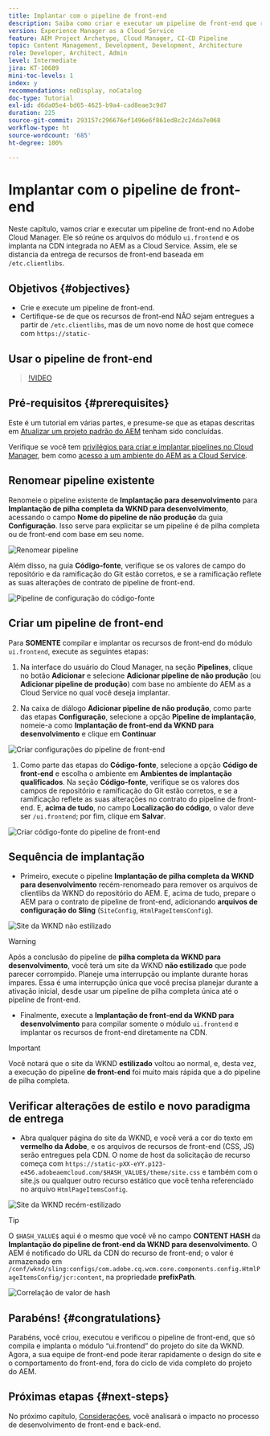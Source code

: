 ```yaml
---
title: Implantar com o pipeline de front-end
description: Saiba como criar e executar um pipeline de front-end que reúne recursos de front-end e os implanta na CDN integrada no AEM as a Cloud Service.
version: Experience Manager as a Cloud Service
feature: AEM Project Archetype, Cloud Manager, CI-CD Pipeline
topic: Content Management, Development, Development, Architecture
role: Developer, Architect, Admin
level: Intermediate
jira: KT-10689
mini-toc-levels: 1
index: y
recommendations: noDisplay, noCatalog
doc-type: Tutorial
exl-id: d6da05e4-bd65-4625-b9a4-cad8eae3c9d7
duration: 225
source-git-commit: 293157c296676ef1496e6f861ed8c2c24da7e068
workflow-type: ht
source-wordcount: '685'
ht-degree: 100%

---
```


# Implantar com o pipeline de front-end

Neste capítulo, vamos criar e executar um pipeline de front-end no Adobe Cloud Manager. Ele só reúne os arquivos do módulo `ui.frontend` e os implanta na CDN integrada no AEM as a Cloud Service. Assim, ele se distancia da entrega de recursos de front-end baseada em `/etc.clientlibs`.


## Objetivos {#objectives}

* Crie e execute um pipeline de front-end.
* Certifique-se de que os recursos de front-end NÃO sejam entregues a partir de `/etc.clientlibs`, mas de um novo nome de host que comece com `https://static-`

## Usar o pipeline de front-end

>[!VIDEO](https://video.tv.adobe.com/v/3409420?quality=12&learn=on)

## Pré-requisitos {#prerequisites}

Este é um tutorial em várias partes, e presume-se que as etapas descritas em [Atualizar um projeto padrão do AEM](./update-project.md) tenham sido concluídas.

Verifique se você tem [privilégios para criar e implantar pipelines no Cloud Manager](https://experienceleague.adobe.com/docs/experience-manager-cloud-manager/content/requirements/users-and-roles.html?lang=pt-BR#role-definitions), bem como [acesso a um ambiente do AEM as a Cloud Service](https://experienceleague.adobe.com/docs/experience-manager-cloud-service/content/implementing/using-cloud-manager/manage-environments.html?lang=pt-BR).

## Renomear pipeline existente

Renomeie o pipeline existente de __Implantação para desenvolvimento__ para __Implantação de pilha completa da WKND para desenvolvimento__, acessando o campo __Nome do pipeline de não produção__ da guia __Configuração__. Isso serve para explicitar se um pipeline é de pilha completa ou de front-end com base em seu nome.

![Renomear pipeline](assets/fullstack-wknd-deploy-dev-pipeline.png)


Além disso, na guia __Código-fonte__, verifique se os valores de campo do repositório e da ramificação do Git estão corretos, e se a ramificação reflete as suas alterações de contrato de pipeline de front-end.

![Pipeline de configuração do código-fonte](assets/fullstack-wknd-source-code-config.png)


## Criar um pipeline de front-end

Para __SOMENTE__ compilar e implantar os recursos de front-end do módulo `ui.frontend`, execute as seguintes etapas:

1. Na interface do usuário do Cloud Manager, na seção __Pipelines__, clique no botão __Adicionar__ e selecione __Adicionar pipeline de não produção__ (ou __Adicionar pipeline de produção__) com base no ambiente do AEM as a Cloud Service no qual você deseja implantar.

1. Na caixa de diálogo __Adicionar pipeline de não produção__, como parte das etapas __Configuração__, selecione a opção __Pipeline de implantação__, nomeie-a como __Implantação de front-end da WKND para desenvolvimento__ e clique em __Continuar__

![Criar configurações do pipeline de front-end](assets/create-frontend-pipeline-configs.png)

1. Como parte das etapas do __Código-fonte__, selecione a opção __Código de front-end__ e escolha o ambiente em __Ambientes de implantação qualificados__. Na seção __Código-fonte__, verifique se os valores dos campos de repositório e ramificação do Git estão corretos, e se a ramificação reflete as suas alterações no contrato do pipeline de front-end.
E, __acima de tudo__, no campo __Localização do código__, o valor deve ser `/ui.frontend`; por fim, clique em __Salvar__.

![Criar código-fonte do pipeline de front-end](assets/create-frontend-pipeline-source-code.png)


## Sequência de implantação

* Primeiro, execute o pipeline __Implantação de pilha completa da WKND para desenvolvimento__ recém-renomeado para remover os arquivos de clientlibs da WKND do repositório do AEM. E, acima de tudo, prepare o AEM para o contrato de pipeline de front-end, adicionando __arquivos de configuração do Sling__ (`SiteConfig`, `HtmlPageItemsConfig`).

![Site da WKND não estilizado](assets/unstyled-wknd-site.png)

>[!WARNING]
>
>Após a conclusão do pipeline de __pilha completa da WKND para desenvolvimento__, você terá um site da WKND __não estilizado__ que pode parecer corrompido. Planeje uma interrupção ou implante durante horas ímpares. Essa é uma interrupção única que você precisa planejar durante a ativação inicial, desde usar um pipeline de pilha completa única até o pipeline de front-end.


* Finalmente, execute a __Implantação de front-end da WKND para desenvolvimento__ para compilar somente o módulo `ui.frontend` e implantar os recursos de front-end diretamente na CDN.

>[!IMPORTANT]
>
>Você notará que o site da WKND __estilizado__ voltou ao normal, e, desta vez, a execução do pipeline __de front-end__ foi muito mais rápida que a do pipeline de pilha completa.

## Verificar alterações de estilo e novo paradigma de entrega

* Abra qualquer página do site da WKND, e você verá a cor do texto em __vermelho da Adobe__, e os arquivos de recursos de front-end (CSS, JS) serão entregues pela CDN. O nome de host da solicitação de recurso começa com `https://static-pXX-eYY.p123-e456.adobeaemcloud.com/$HASH_VALUE$/theme/site.css` e também com o site.js ou qualquer outro recurso estático que você tenha referenciado no arquivo `HtmlPageItemsConfig`.


![Site da WKND recém-estilizado](assets/newly-styled-wknd-site.png)



>[!TIP]
>
>O `$HASH_VALUE$` aqui é o mesmo que você vê no campo __CONTENT HASH__ da __Implantação do pipeline de front-end da WKND para desenvolvimento__. O AEM é notificado do URL da CDN do recurso de front-end; o valor é armazenado em `/conf/wknd/sling:configs/com.adobe.cq.wcm.core.components.config.HtmlPageItemsConfig/jcr:content`, na propriedade __prefixPath__.


![Correlação de valor de hash](assets/hash-value-correlartion.png)



## Parabéns! {#congratulations}

Parabéns, você criou, executou e verificou o pipeline de front-end, que só compila e implanta o módulo “ui.frontend” do projeto do site da WKND. Agora, a sua equipe de front-end pode iterar rapidamente o design do site e o comportamento do front-end, fora do ciclo de vida completo do projeto do AEM.

## Próximas etapas {#next-steps}

No próximo capítulo, [Considerações](considerations.md), você analisará o impacto no processo de desenvolvimento de front-end e back-end.
